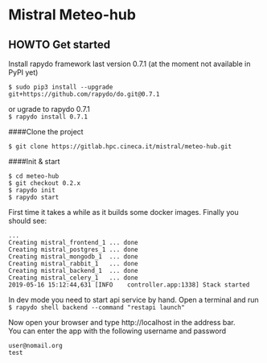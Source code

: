 Mistral Meteo-hub
===================

HOWTO Get started
-----------------

Install rapydo framework last version 0.7.1 (at the moment not available in PyPI yet)

`$ sudo pip3 install --upgrade git+https://github.com/rapydo/do.git@0.7.1`

or ugrade to rapydo 0.7.1  
`$ rapydo install 0.7.1`

####Clone the project
```
$ git clone https://gitlab.hpc.cineca.it/mistral/meteo-hub.git
```

####Init & start
```
$ cd meteo-hub
$ git checkout 0.2.x
$ rapydo init
$ rapydo start
```

First time it takes a while as it builds some docker images. Finally you should see:  
```
...
Creating mistral_frontend_1 ... done
Creating mistral_postgres_1 ... done
Creating mistral_mongodb_1  ... done
Creating mistral_rabbit_1   ... done
Creating mistral_backend_1  ... done
Creating mistral_celery_1   ... done
2019-05-16 15:12:44,631 [INFO    controller.app:1338] Stack started
```

In dev mode you need to start api service by hand. Open a terminal and run  
`$ rapydo shell backend --command "restapi launch"`

Now open your browser and type http://localhost in the address bar.  
You can enter the app with the following username and password  
```
user@nomail.org
test
```